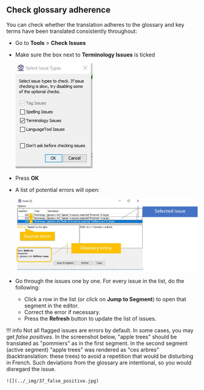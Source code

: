 ## Check glossary adherence

You can check whether the translation adheres to the glossary and key terms have been translated consistently throughout:

- Go to **Tools** > **Check Issues**
- Make sure the box next to **Terminology Issues** is ticked

  ![](../_img/35_terminology_issues.jpg)

- Press **OK**
- A list of potential errors will open:

  ![](../_img/36_error_report_terminology.jpg)

- Go through the issues one by one. For every issue in the list, do the following:

  - Click a row in the list (or click on **Jump to Segment**) to open that segment in the editor.
  - Correct the error if necessary.
  - Press the **Refresh** button to update the list of issues.

<!-- prettier-ignore -->
!!! info
    Not all flagged issues are errors by default. In some cases, you may get _false positives_. In the screenshot below, "apple trees" should be translated as "pommiers" as in the first segment. In the second segment (active segment) "apple trees" was rendered as "ces arbres" (backtranslation: these trees) to avoid a repetition that would be disturbing in French. Such deviations from the glossary are intentional, so you would disregard the issue.

    ![](../_img/37_false_positive.jpg)
